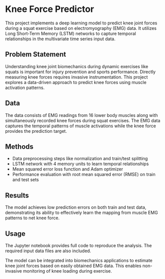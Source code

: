 # Knee Force Predictor

This project implements a deep learning model to predict knee joint forces during a squat exercise based on electromyography (EMG) data. It utilizes Long Short-Term Memory (LSTM) networks to capture temporal relationships in the multivariate time series input data.

## Problem Statement 

Understanding knee joint biomechanics during dynamic exercises like squats is important for injury prevention and sports performance. Directly measuring knee forces requires invasive instrumentation. This project explores a data-driven approach to predict knee forces using muscle activation patterns.

## Data

The data consists of EMG readings from 16 lower body muscles along with simultaneously recorded knee forces during squat exercises. The EMG data captures the temporal patterns of muscle activations while the knee force provides the prediction target.

## Methods

- Data preprocessing steps like normalization and train/test splitting
- LSTM network with 4 memory units to learn temporal relationships  
- Mean squared error loss function and Adam optimizer
- Performance evaluation with root mean squared error (RMSE) on train and test sets

## Results

The model achieves low prediction errors on both train and test data, demonstrating its ability to effectively learn the mapping from muscle EMG patterns to net knee force.

## Usage

The Jupyter notebook provides full code to reproduce the analysis. The required input data files are also included.

The model can be integrated into biomechanics applications to estimate knee joint forces based on easily obtained EMG data. This enables non-invasive monitoring of knee loading during exercise.

